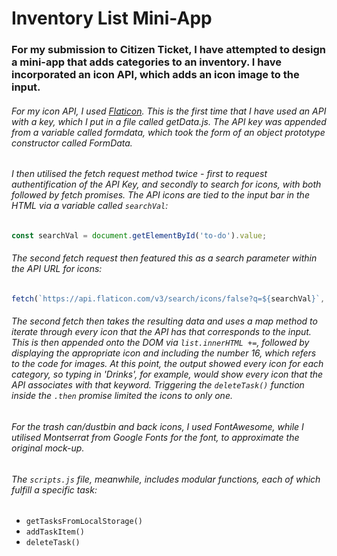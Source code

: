 # Inventory List Mini-App

### For my submission to Citizen Ticket, I have attempted to design a mini-app that adds categories to an inventory. I have incorporated an icon API, which adds an icon image to the input. 

###### For my icon API, I used [Flaticon](https://api.flaticon.com/?_gl=1*gm9831*test_ga*NzYzNzY5MjUwLjE2NzA0Mjk1NjU.*test_ga_523JXC6VL7*MTY3MDQyOTU2NS4xLjAuMTY3MDQyOTU2NS42MC4wLjA.*fp_ga*NzYzNzY5MjUwLjE2NzA0Mjk1NjU.*fp_ga_1ZY8468CQB*MTY3MDQyOTU2NS4xLjAuMTY3MDQyOTU2NS42MC4wLjA.&_ga=2.17695921.908716984.1670429565-763769250.1670429565). This is the first time that I have used an API with a key, which I put in a file called getData.js. The API key was appended from a variable called formdata, which took the form of an object prototype constructor called FormData. 
###### I then utilised the fetch request method twice - first to request authentification of the API Key, and secondly to search for icons, with both followed by fetch promises. The API icons are tied to the input bar in the HTML via a variable called `searchVal`:

```js
const searchVal = document.getElementById('to-do').value;
```

###### The second fetch request then featured this as a search parameter within the API URL for icons:

```js
fetch(`https://api.flaticon.com/v3/search/icons/false?q=${searchVal}`, requestOptions)
```

###### The second fetch then takes the resulting data and uses a map method to iterate through every icon that the API has that corresponds to the input. This is then appended onto the DOM via `list.innerHTML +=`, followed by displaying the appropriate icon and including the number 16, which refers to the code for images. At this point, the output showed every icon for each category, so typing in 'Drinks', for example, would show every icon that the API associates with that keyword. Triggering the `deleteTask()` function inside the `.then` promise limited the icons to only one. 

###### For the trash can/dustbin and back icons, I used FontAwesome, while I utilised Montserrat from Google Fonts for the font, to approximate the original mock-up.

###### The `scripts.js` file, meanwhile, includes modular functions, each of which fulfill a specific task: 
- `getTasksFromLocalStorage()`
- `addTaskItem()`
- `deleteTask()`
    
